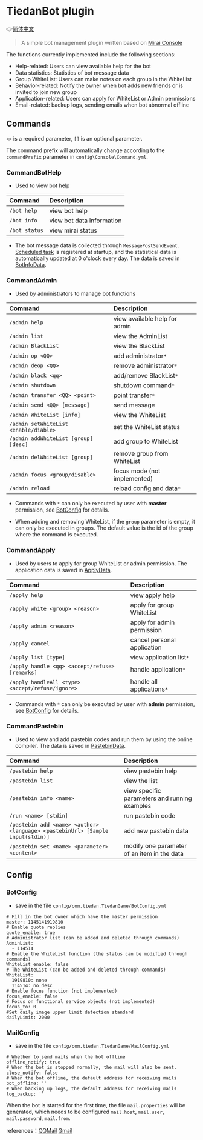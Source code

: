 # TiedanBot plugin

👉[简体中文](README_cn.md)

> A simple bot management plugin written based on [Mirai Console](https://github.com/mamoe/mirai)

The functions currently implemented include the following sections:

* Help-related: Users can view available help for the bot
* Data statistics: Statistics of bot message data
* Group WhiteList: Users can make notes on each group in the WhiteList
* Behavior-related: Notify the owner when bot adds new friends or is invited to join new group
* Application-related: Users can apply for WhiteList or Admin permissions
* Email-related: backup logs, sending emails when bot abnormal offline

## Commands

`<>` is a required parameter, `[]` is an optional parameter.

The command prefix will automatically change according to the `commandPrefix` parameter in `config\Console\Command.yml`.

### CommandBotHelp

- Used to view bot help

| Command       | Description               |
|:--------------|:--------------------------|
| `/bot help`   | view bot help             |
| `/bot info`   | view bot data information |
| `/bot status` | view mirai status         |

- The bot message data is collected through `MessagePostSendEvent`. [Scheduled task](src/main/kotlin/timer/AutoUpdateDailyData.kt) is registered at startup, and the statistical data is automatically updated at 0 o'clock every day. The data is saved in [BotInfoData](src/main/kotlin/plugindata/BotInfoData.kt).

### CommandAdmin

- Used by administrators to manage bot functions

| Command                               | Description                   |
|:--------------------------------------|:------------------------------|
| `/admin help`                         | view available help for admin |
| `/admin list`                         | view the AdminList            |
| `/admin BlackList`                    | view the BlackList            |
| `/admin op <QQ>`                      | add administrator`*`          |
| `/admin deop <QQ>`                    | remove administrator`*`       |
| `/admin black <qq>`                   | add/remove BlackList`*`       |
| `/admin shutdown`                     | shutdown command`*`           |
| `/admin transfer <QQ> <point>`        | point transfer`*`             |
| `/admin send <QQ> [message]`          | send message                  |
| `/admin WhiteList [info]`             | view the WhiteList            |
| `/admin setWhiteList <enable/diable>` | set the WhiteList status      |
| `/admin addWhiteList [group] [desc]`  | add group to WhiteList        |
| `/admin delWhiteList [group]`         | remove group from WhiteList   |
| `/admin focus <group/disable>`        | focus mode (not implemented)  |
| `/admin reload`                       | reload config and data`*`     |

- Commands with `*` can only be executed by user with **master** permission, see [BotConfig](#BotConfig) for details.

- When adding and removing WhiteList, if the `group` parameter is empty, it can only be executed in groups. The default value is the id of the group where the command is executed.

### CommandApply

- Used by users to apply for group WhiteList or admin permission. The application data is saved in [ApplyData](src/main/kotlin/plugindata/ApplyData.kt).

| Command                                          | Description                 |
|:-------------------------------------------------|:----------------------------|
| `/apply help`                                    | view apply help             |
| `/apply white <group> <reason>`                  | apply for group WhiteList   |
| `/apply admin <reason>`                          | apply for admin permission  |
| `/apply cancel`                                  | cancel personal application |
| `/apply list [type]`                             | view application list`*`    |
| `/apply handle <qq> <accept/refuse> [remarks]`   | handle application`*`       |
| `/apply handleAll <type> <accept/refuse/ignore>` | handle all applications`*`  |

- Commands with `*` can only be executed by user with **admin** permission, see [BotConfig](#BotConfig) for details.

### CommandPastebin

- Used to view and add pastebin codes and run them by using the online compiler. The data is saved in [PastebinData](src/main/kotlin/plugindata/PastebinData.kt).

| Command                                                                        | Description                                   |
|:-------------------------------------------------------------------------------|:----------------------------------------------|
| `/pastebin help`                                                               | view pastebin help                            |
| `/pastebin list`                                                               | view the list                                 |
| `/pastebin info <name>`                                                        | view specific parameters and running examples |
| `/run <name> [stdin]`                                                          | run pastebin code                             |
| `/pastebin add <name> <author> <language> <pastebinUrl> [Sample input(stdin)]` | add new pastebin data                         |
| `/pastebin set <name> <parameter> <content>`                                   | modify one parameter of an item in the data   |

## Config

### BotConfig

- save in the file `config/com.tiedan.TiedanGame/BotConfig.yml`

```text
# Fill in the bot owner which have the master permission
master: 1145141919810
# Enable quote replies
quote_enable: true
# Administrator list (can be added and deleted through commands)
AdminList:
  - 114514
# Enable the WhiteList function (the status can be modified through commands)
WhiteList_enable: false
# The WhiteList (can be added and deleted through commands)
WhiteList:
  1919810: none
  114514: no_desc
# Enable focus function (not implemented)
focus_enable: false
# Focus on functional service objects (not implemented)
focus_to: 0
#Set daily image upper limit detection standard
dailyLimit: 2000
```

### MailConfig

- save in the file `config/com.tiedan.TiedanGame/MailConfig.yml`

```text
# Whether to send mails when the bot offline
offline_notify: true
# When the bot is stopped normally, the mail will also be sent.
close_notify: false
# When the bot offline, the default address for receiving mails
bot_offline: ''
# When backing up logs, the default address for receiving mails
log_backup: ''
```

When the bot is started for the first time, the file `mail.properties` will be generated, which needs to be configured `mail.host`, `mail.user`, `mail.password`, `mail.from`.

references：[QQMail](https://service.mail.qq.com/detail/0/427) [Gmail](https://support.google.com/mail/answer/7126229)
